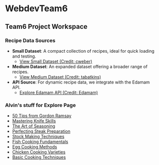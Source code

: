 # WebdevTeam6
## Team6 Project Workspace

### Recipe Data Sources

- **Small Dataset**: A compact collection of recipes, ideal for quick loading and testing.
  - [View Small Dataset (Credit: cweber)](https://github.com/cweber/cookbook/blob/master/recipes.csv)
- **Medium Dataset**: An expanded dataset offering a broader range of recipes.
  - [View Medium Dataset (Credit: tabatkins)](https://github.com/tabatkins/recipe-db)
- **API Source**: For dynamic recipe data, we integrate with the Edamam API.
  - [Explore Edamam API (Credit: Edamam)](https://developer.edamam.com/edamam-docs-recipe-api)

### Alvin's stuff for Explore Page

- [50 Tips from Gordon Ramsay](https://www.youtube.com/watch?v=BHcyuzXRqLs)
- [Mastering Knife Skills](https://www.youtube.com/watch?v=YrHpeEwk_-U)
- [The Art of Seasoning](https://www.youtube.com/watch?v=bsYzWK3cxOM)
- [Perfecting Steak Preparation](https://www.youtube.com/watch?v=PFDElc5sfSM&list=PLopY4n17t8RD-xx0UdVqemiSa0sRfyX19&index=3)
- [Stock Making Techniques](https://www.youtube.com/watch?v=74tZ-yOOPy0&list=PLopY4n17t8RD-xx0UdVqemiSa0sRfyX19&index=7)
- [Fish Cooking Fundamentals](https://www.youtube.com/watch?v=KObL442PWhQ&list=PLopY4n17t8RD-xx0UdVqemiSa0sRfyX19&index=15)
- [Egg Cooking Methods](https://www.youtube.com/watch?v=WALpdDTyj8o)
- [Chicken Cooking Varieties](https://www.youtube.com/watch?v=TDUcQhOzO1Q)
- [Basic Cooking Techniques](https://www.bonappetit.com/test-kitchen/cooking-tips/slideshow/basic-cooking-techniques)